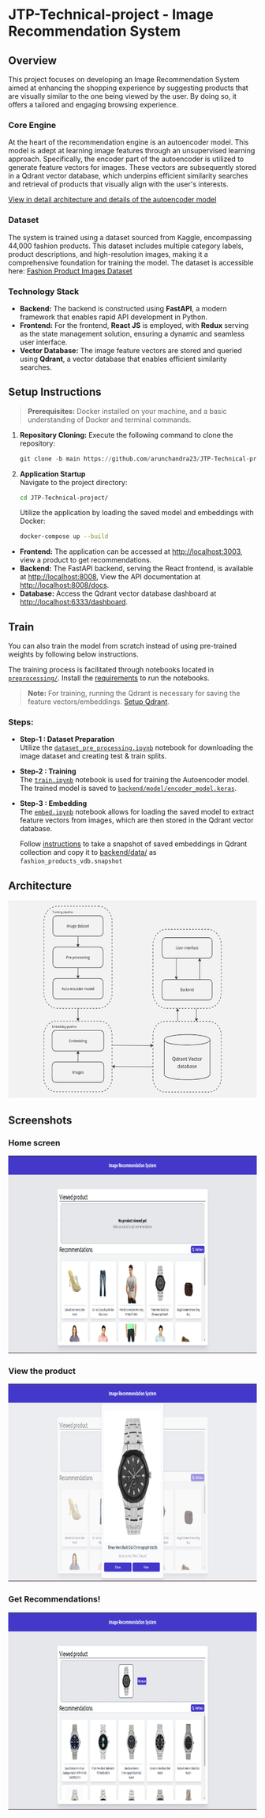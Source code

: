 # JTP-Technical-project - Image Recommendation System

## Overview

This project focuses on developing an Image Recommendation System aimed at enhancing the shopping experience by suggesting products that are visually similar to the one being viewed by the user. By doing so, it offers a tailored and engaging browsing experience.

### Core Engine

At the heart of the recommendation engine is an autoencoder model. This model is adept at learning image features through an unsupervised learning approach. Specifically, the encoder part of the autoencoder is utilized to generate feature vectors for images. These vectors are subsequently stored in a Qdrant vector database, which underpins efficient similarity searches and retrieval of products that visually align with the user's interests.

  [View in detail architecture and details of the autoencoder model](./assets/AUTOENCODER.md)

### Dataset

The system is trained using a dataset sourced from Kaggle, encompassing 44,000 fashion products. This dataset includes multiple category labels, product descriptions, and high-resolution images, making it a comprehensive foundation for training the model. The dataset is accessible here: [Fashion Product Images Dataset](https://www.kaggle.com/datasets/paramaggarwal/fashion-product-images-dataset?rvi=1)

### Technology Stack

- **Backend:** The backend is constructed using **FastAPI**, a modern framework that enables rapid API development in Python.
- **Frontend:** For the frontend, **React JS** is employed, with **Redux** serving as the state management solution, ensuring a dynamic and seamless user interface.
- **Vector Database:** The image feature vectors are stored and queried using **Qdrant**, a vector database that enables efficient similarity searches.

## Setup Instructions
  > **Prerequisites:** Docker installed on your machine, and a basic understanding of Docker and terminal commands.

1. **Repository Cloning:**
   Execute the following command to clone the repository:
   ```python
   git clone -b main https://github.com/arunchandra23/JTP-Technical-project.git
   ```
2. **Application Startup**\
      Navigate to the project directory:
      ```bash
      cd JTP-Technical-project/
      ```
      Utilize the application by loading the saved model and embeddings with Docker:
      ```bash
      docker-compose up --build
      ```
  - **Frontend:** The application can be accessed at [http://localhost:3003](http://localhost:3003), view a product to get recommendations.
  - **Backend:** The FastAPI backend, serving the React frontend, is available at [http://localhost:8008](http://localhost:8008), View the API documentation at [http://localhost:8008/docs](http://localhost:8008/docs).
  - **Database:** Access the Qdrant vector database dashboard at [http://localhost:6333/dashboard](http://localhost:6333/dashboard).
        

## Train
  You can also train the model from scratch instead of using pre-trained weights by following below instructions. 

  The training process is facilitated through notebooks located in [`preprocessing/`](preprocessing/). Install the [requirements](backend/requirements.txt) to run the notebooks.

  > **Note:** For training, running the Qdrant is necessary for saving the feature vectors/embeddings. [Setup Qdrant](assets/QDRANT.md).

  ### Steps:

  - **Step-1 : Dataset Preparation**\
      Utilize the [`dataset_pre_processing.ipynb`](preprocessing/dataset_pre_processing.ipynb) notebook for downloading the image dataset and creating test & train splits.
  - **Step-2 : Training**\
      The [`train.ipynb`](preprocessing/train.ipynb) notebook is used for training the Autoencoder model. The trained model is saved to [`backend/model/encoder_model.keras`](backend/model/encoder_model.keras).
  - **Step-3 : Embedding** \
      The [`embed.ipynb`](preprocessing/embed.ipynb) notebook allows for loading the saved model to extract feature vectors from images, which are then stored in the Qdrant vector database.

      Follow [instructions](assets/QDRANT.md) to take a snapshot of saved embeddings in Qdrant collection and copy it to [backend/data/](backend/data/) as `fashion_products_vdb.snapshot`

## Architecture

<p align="center">
  <img src="./assets/app_architecture.jpg" alt="Model Architecture" style="height: 400px;" />
</p>

## Screenshots
<h3>Home screen</h3>
<p align="center">
  <img src="./assets/screenshot_1.png" alt="screenshot_1" style="height: 400px;" />
</p>
<h3>View the product</h3>
<p align="center">
  <img src="./assets/screenshot_2.png" alt="screenshot_2" style="height: 400px;" />
</p>
<h3>Get Recommendations!</h3>
<p align="center">
  <img src="./assets/screenshot_3.png" alt="screenshot_3" style="height: 400px;" />
</p>
